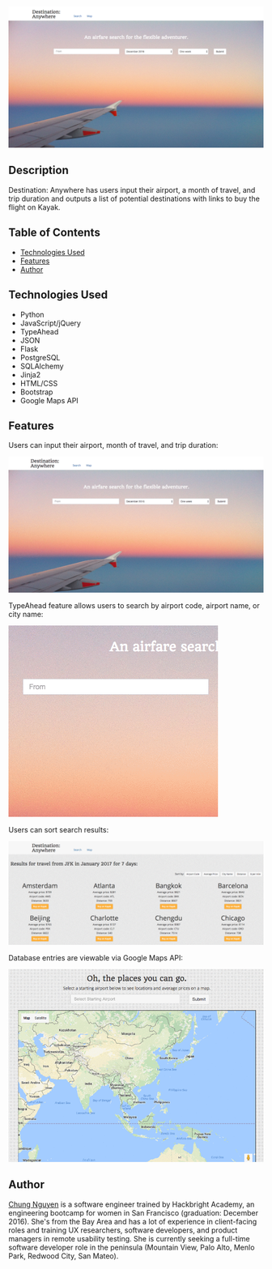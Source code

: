 ![Destination: Anywhere](/static/da_homepage.png)

## Description
Destination: Anywhere has users input their airport, a month of travel, and trip duration and outputs a list of potential destinations with links to buy the flight on Kayak.

## Table of Contents
* [Technologies Used](#technologiesused)
* [Features](#features)
* [Author](#author)

## <a name="technologiesused"></a>Technologies Used

* Python
* JavaScript/jQuery
* TypeAhead
* JSON
* Flask
* PostgreSQL
* SQLAlchemy
* Jinja2
* HTML/CSS
* Bootstrap
* Google Maps API

## <a name="features"></a>Features

Users can input their airport, month of travel, and trip duration:

![App at work](/static/da_search.gif)

TypeAhead feature allows users to search by airport code, airport name, or city name:

![TypeAhead](/static/da_typeahead.gif)

Users can sort search results:

![Sorting](/static/da_sort.gif)

Database entries are viewable via Google Maps API:

![Google Maps](/static/da_maps.gif)

## <a name="author"></a>Author
[Chung Nguyen](https://www.linkedin.com/in/chungtnguyen) is a software engineer trained by Hackbright Academy, an engineering bootcamp for women in San Francisco  (graduation: December 2016). She's from the Bay Area and has a lot of experience in client-facing roles and training UX researchers, software developers, and product managers in remote usability testing. She is currently seeking a full-time software developer role in the peninsula (Mountain View, Palo Alto, Menlo Park, Redwood City, San Mateo).